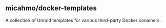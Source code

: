 ## micahmo/docker-templates

A collection of Unraid  templates for various third-party Docker conainers.